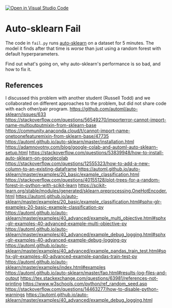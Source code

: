 [![Open in Visual Studio Code](https://classroom.github.com/assets/open-in-vscode-718a45dd9cf7e7f842a935f5ebbe5719a5e09af4491e668f4dbf3b35d5cca122.svg)](https://classroom.github.com/online_ide?assignment_repo_id=11789046&assignment_repo_type=AssignmentRepo)
# Auto-sklearn Fail

The code in `fail.py` runs
[auto-sklearn](https://automl.github.io/auto-sklearn/master/) on a dataset for 5
minutes. The model it finds after that time is *worse* than just using a random
forest with default hyperparameters.

Find out what's going on, why auto-sklearn's performance is so bad, and how to
fix it.

## References
I discussed this problem with another student (Russell Todd) and we collaborated on different approaches to the problem, but did not share code with each other/pair program. 
https://github.com/automl/auto-sklearn/issues/633
https://stackoverflow.com/questions/56549270/importerror-cannot-import-name-multioutputmixin-from-sklearn-base
https://community.anaconda.cloud/t/cannot-import-name-onetoonefeaturemixin-from-sklearn-base/47735
https://automl.github.io/auto-sklearn/master/installation.html
https://adamnovotny.com/blog/google-colab-and-automl-auto-sklearn-setup.html
https://stackoverflow.com/questions/53839948/how-to-install-auto-sklearn-on-googlecolab
https://stackoverflow.com/questions/12555323/how-to-add-a-new-column-to-an-existing-dataframe
https://automl.github.io/auto-sklearn/master/examples/20_basic/example_classification.html
https://stackoverflow.com/questions/40155128/plot-trees-for-a-random-forest-in-python-with-scikit-learn
https://scikit-learn.org/stable/modules/generated/sklearn.preprocessing.OneHotEncoder.html
https://automl.github.io/auto-sklearn/master/examples/20_basic/example_classification.html#sphx-glr-examples-20-basic-example-classification-py
https://automl.github.io/auto-sklearn/master/examples/40_advanced/example_multi_objective.html#sphx-glr-examples-40-advanced-example-multi-objective-py
https://automl.github.io/auto-sklearn/master/examples/40_advanced/example_debug_logging.html#sphx-glr-examples-40-advanced-example-debug-logging-py
https://automl.github.io/auto-sklearn/master/examples/40_advanced/example_pandas_train_test.html#sphx-glr-examples-40-advanced-example-pandas-train-test-py
https://automl.github.io/auto-sklearn/master/examples/index.html#examples
https://automl.github.io/auto-sklearn/master/faq.html#results-log-files-and-output
https://tex.stackexchange.com/questions/63981/references-not-printing
https://www.w3schools.com/python/ref_random_seed.asp
https://stackoverflow.com/questions/14463277/how-to-disable-python-warnings
https://automl.github.io/auto-sklearn/master/examples/40_advanced/example_debug_logging.html

